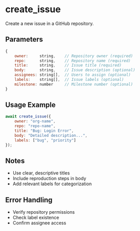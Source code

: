 # create_issue

Create a new issue in a GitHub repository.

## Parameters
```javascript
{
    owner:     string,    // Repository owner (required)
    repo:      string,    // Repository name (required)
    title:     string,    // Issue title (required)
    body:      string,    // Issue description (optional)
    assignees: string[],  // Users to assign (optional)
    labels:    string[],  // Issue labels (optional)
    milestone: number     // Milestone number (optional)
}
```

## Usage Example
```javascript
await create_issue({
    owner: "org-name",
    repo: "repo-name",
    title: "Bug: Login Error",
    body: "Detailed description...",
    labels: ["bug", "priority"]
});
```

## Notes
- Use clear, descriptive titles
- Include reproduction steps in body
- Add relevant labels for categorization

## Error Handling
- Verify repository permissions
- Check label existence
- Confirm assignee access